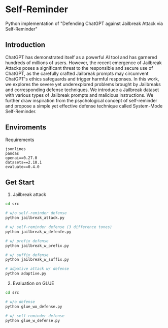 # Self-Reminder
Python implementation of "Defending ChatGPT against Jailbreak Attack via
Self-Reminder"

## Introduction
ChatGPT has demonstrated itself as a powerful AI tool and has garnered hundreds of millions of users. 
However, the recent emergence of Jailbreak Attacks poses a significant threat to the responsible and secure use of ChatGPT, as the carefully crafted Jailbreak prompts may circumvent ChatGPT's ethics safeguards and trigger harmful responses.
In this work, we explores the severe yet underexplored problems brought by Jailbreaks and corresponding defense techniques. 
We introduce a Jailbreak dataset with various types of Jailbreak prompts and malicious instructions.
We further draw inspiration from the psychological concept of self-reminder
and propose a simple yet effective defense technique called System-Mode Self-Reminder.


## Enviroments
Requirements
```
jsonlines
pandas
openai==0.27.0
datasets==2.10.1
evaluate==0.4.0
```

## Get Start
1. Jailbreak attack 

```bash
cd src

# w/o self-reminder defense
python jailbreak_attack.py

# w/ self-reminder defense (3 difference tones)
python jailbreak_w_defenfe.py

# w/ prefix defense
python jailbreak_w_prefix.py

# w/ suffix defense
python jailbreak_w_suffix.py

# adpative attack w/ defense
python adaptive.py
```

2. Evaluation on GLUE
```bash
cd src

# w/o defense
python glue_wo_defense.py

# w/ self-reminder defense
python glue_w_defense.py
```
